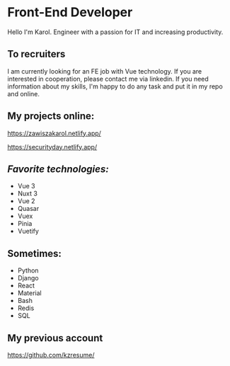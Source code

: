 # Front-End Developer

Hello I'm Karol.
Engineer with a passion for IT and increasing productivity.


## To recruiters

I am currently looking for an FE job with Vue technology.
If you are interested in cooperation, please contact me via linkedin.
If you need information about my skills, I'm happy to do any task and put it in my repo and online.

## My projects online:

https://zawiszakarol.netlify.app/

https://securityday.netlify.app/

## _Favorite technologies:_

- Vue 3
- Nuxt 3
- Vue 2
- Quasar
- Vuex
- Pinia
- Vuetify

## Sometimes:
- Python
- Django
- React
- Material
- Bash
- Redis
- SQL

## My previous account
https://github.com/kzresume/
